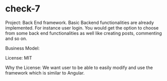 # check-7
Project: Back End framework. Basic Backend functionalities are already implemented. For instance user login. You would get the option to choose from some back end functionalities as well like creating posts, commenting and so on.

Business Model:

License: MIT

Why the License: We want user to be able to easily modify and use the framework which is similar to Angular.
